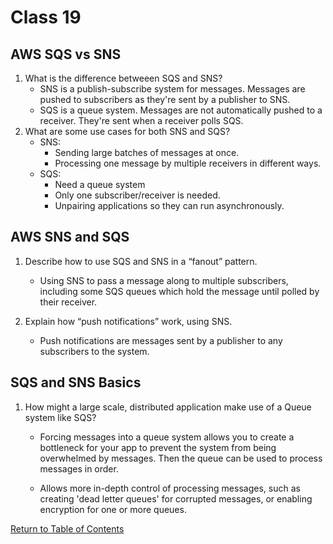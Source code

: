 # Class 19

## AWS SQS vs SNS

1. What is the difference betweeen SQS and SNS?
    * SNS is a publish-subscribe system for messages. Messages are pushed to subscribers as they're sent by a publisher to SNS.
    * SQS is a queue system.  Messages are not automatically pushed to a receiver.  They're sent when a receiver polls SQS.
2. What are some use cases for both SNS and SQS?
    * SNS:
      * Sending large batches of messages at once.
      * Processing one message by multiple receivers in different ways.
    * SQS:
      * Need a queue system
      * Only one subscriber/receiver is needed.
      * Unpairing applications so they can run asynchronously.

## AWS SNS and SQS

1. Describe how to use SQS and SNS in a “fanout” pattern.

    * Using SNS to pass a message along to multiple subscribers, including some SQS queues which hold the message until polled by their receiver.

2. Explain how “push notifications” work, using SNS.

    * Push notifications are messages sent by a publisher to any subscribers to the system. 

## SQS and SNS Basics

1. How might a large scale, distributed application make use of a Queue system like SQS?

    * Forcing messages into a queue system allows you to create a bottleneck for your app to prevent the system from being overwhelmed by messages.  Then the queue can be used to process messages in order.

    * Allows more in-depth control of processing messages, such as creating 'dead letter queues' for corrupted messages, or enabling encryption for one or more queues.  

[Return to Table of Contents](https://haydencleaver.github.io/reading-notes/)